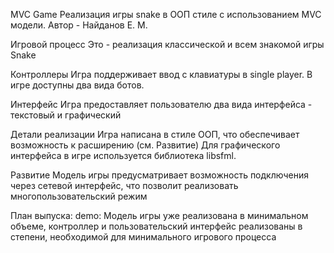 MVC Game
Реализация игры snake в ООП стиле с использованием MVC модели.
Автор - Найданов Е. М.

Игровой процесс
Это - реализация классической и всем знакомой игры Snake

Контроллеры
Игра поддерживает ввод с клавиатуры в single player.
В игре доступны два вида ботов.

Интерфейс
Игра предоставляет пользователю два вида интерфейса - текстовый и графический

Детали реализации
Игра написана в стиле ООП, что обеспечивает возможность к расширению (см. Развитие)
Для графического интерфейса в игре используется библиотека libsfml.

Развитие
Модель игры предусматривает возможность подключения через сетевой интерфейс, что позволит реализовать многопользовательский режим

План выпуска:
demo:
Модель игры уже реализована в минимальном объеме, контроллер и  пользовательский интерфейс реализованы в степени, необходимой для минимального игрового процесса
